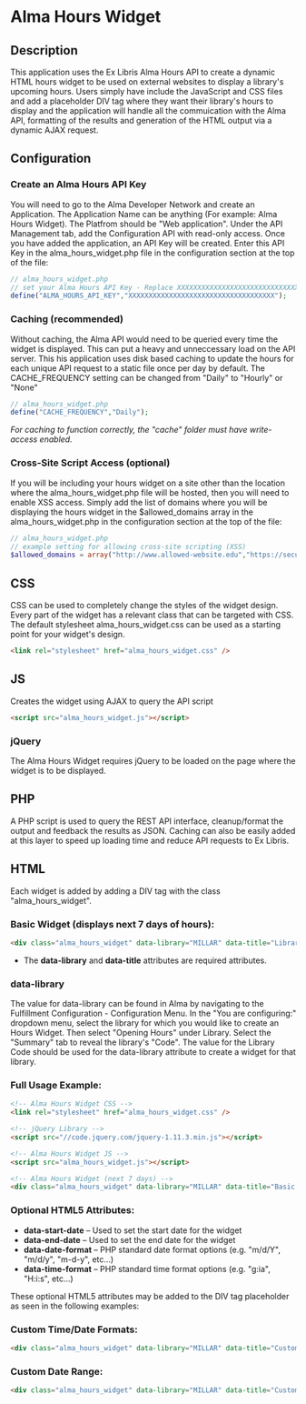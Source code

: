 # Alma Hours Widget

## Description
This application uses the Ex Libris Alma Hours API to create a dynamic HTML hours widget to be used on external websites to display a library's upcoming hours. Users simply have include the JavaScript and CSS files and add a placeholder DIV tag where they want their library's hours to display and the application will handle all the commuication with the Alma API, formatting of the results and generation of the HTML output via a dynamic AJAX request.

## Configuration
### Create an Alma Hours API Key
You will need to go to the Alma Developer Network and create an Application. The Application Name can be anything (For example: Alma Hours Widget). The Platfrom should be "Web application". Under the API Management tab, add the Configuration API with read-only access. Once you have added the application, an API Key will be created. Enter this API Key in the alma_hours_widget.php file in the configuration section at the top of the file:
```php
// alma_hours_widget.php
// set your Alma Hours API Key - Replace XXXXXXXXXXXXXXXXXXXXXXXXXXXXXXXXXXXX with your Alma API Key
define("ALMA_HOURS_API_KEY","XXXXXXXXXXXXXXXXXXXXXXXXXXXXXXXXXXXX");
```

### Caching (recommended)
Without caching, the Alma API would need to be queried every time the widget is displayed. This can put a heavy and unneccessary load on the API server. This his application uses disk based caching to update the hours for each unique API request to a static file once per day by default. The CACHE_FREQUENCY setting can be changed from "Daily" to "Hourly" or "None"
```php
// alma_hours_widget.php
define("CACHE_FREQUENCY","Daily");
```
*For caching to function correctly, the "cache" folder must have write-access enabled.*

### Cross-Site Script Access (optional)
If you will be including your hours widget on a site other than the location where the alma_hours_widget.php file will be hosted, then you will need to enable XSS access. Simply add the list of domains where you will be displaying the hours widget in the $allowed_domains array in the alma_hours_widget.php in the configuration section at the top of the file:
```php
// alma_hours_widget.php
// example setting for allowing cross-site scripting (XSS)
$allowed_domains = array("http://www.allowed-website.edu","https://secure.allowed-website.edu");
```

## CSS
CSS can be used to completely change the styles of the widget design. Every part of the widget has a relevant class that can be targeted with CSS. The default stylesheet alma_hours_widget.css can be used as a starting point for your widget's design.
```html
<link rel="stylesheet" href="alma_hours_widget.css" />
```

## JS
Creates the widget using AJAX to query the API script
```html
<script src="alma_hours_widget.js"></script>
```
### jQuery
The Alma Hours Widget requires jQuery to be loaded on the page where the widget is to be displayed.

## PHP
A PHP script is used to query the REST API interface, cleanup/format the output and feedback the results as JSON. Caching can also be easily added at this layer to speed up loading time and reduce API requests to Ex Libris.

## HTML
Each widget is added by adding a DIV tag with the class "alma_hours_widget".


### Basic Widget (displays next 7 days of hours):
```html
<div class="alma_hours_widget" data-library="MILLAR" data-title="Library Hours"></div>
```
- The **data-library** and **data-title** attributes are required attributes.

### data-library
The value for data-library can be found in Alma by navigating to the Fulfillment Configuration - Configuration Menu. In the "You are configuring:" dropdown menu, select the library for which you would like to create an Hours Widget. Then select "Opening Hours" under Library. Select the "Summary" tab to reveal the library's "Code". The value for the Library Code should be used for the data-library attribute to create a widget for that library.

### Full Usage Example:
```html
<!-- Alma Hours Widget CSS -->
<link rel="stylesheet" href="alma_hours_widget.css" />

<!-- jQuery Library -->
<script src="//code.jquery.com/jquery-1.11.3.min.js"></script>

<!-- Alma Hours Widget JS -->
<script src="alma_hours_widget.js"></script>

<!-- Alma Hours Widget (next 7 days) -->
<div class="alma_hours_widget" data-library="MILLAR" data-title="Basic Hours"></div>
```


### Optional HTML5 Attributes:
- **data-start-date** – Used to set the start date for the widget
- **data-end-date** – Used to set the end date for the widget
- **data-date-format** – PHP standard date format options (e.g. "m/d/Y", "m/d/y", "m-d-y", etc…)
- **data-time-format** – PHP standard time format options (e.g. "g:ia", "H:i:s", etc…)

These optional HTML5 attributes may be added to the DIV tag placeholder as seen in the following examples:

### Custom Time/Date Formats:
```html
<div class="alma_hours_widget" data-library="MILLAR" data-title="Custom Date/Time Format" data-date-format="m-d-y" data-time-format="H:i:s"></div>
```


### Custom Date Range:
```html
<div class="alma_hours_widget" data-library="MILLAR" data-title="Custom Date Range" data-start-date="2015-11-24" data-end-date="2015-12-05"></div>
```
